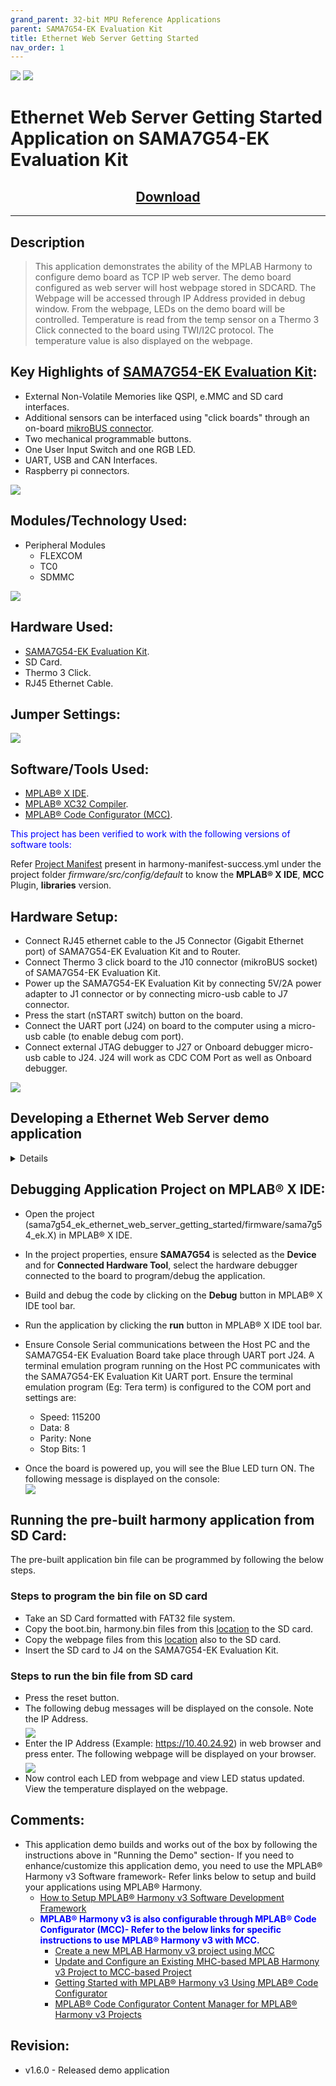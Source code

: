 ```yaml
---
grand_parent: 32-bit MPU Reference Applications
parent: SAMA7G54-EK Evaluation Kit
title: Ethernet Web Server Getting Started
nav_order: 1
---
```


<img src = "images/microchip_logo.png">

<img src = "images/microchip_mplab_harmony_logo_small.png">

# Ethernet Web Server Getting Started Application on SAMA7G54-EK Evaluation Kit
<h2 align="center"> <a href="https://github.com/Microchip-MPLAB-Harmony/reference_apps/releases/latest/download/sama7g54_ek_ethernet_web_server_getting_started.zip" > Download </a> </h2>

-----
## Description

>   This application demonstrates the ability of the MPLAB Harmony to configure demo board as TCP IP web server. The demo board configured as web server will host webpage stored in SDCARD. The Webpage will be accessed through IP Address provided in debug window. From the webpage, LEDs on the demo board will be controlled. Temperature is read from the temp sensor on a Thermo 3 Click connected to the board using TWI/I2C protocol. The temperature value is also displayed on the webpage.

## Key Highlights of [SAMA7G54-EK Evaluation Kit](https://www.microchip.com/en-us/development-tool/EV21H18A):

* External Non-Volatile Memories like QSPI, e.MMC and SD card interfaces.
* Additional sensors can be interfaced using "click boards" through an on-board [mikroBUS connector](https://www.mikroe.com/click).
* Two mechanical programmable buttons.
* One User Input Switch and one RGB LED.
* UART, USB and CAN Interfaces.
* Raspberry pi connectors.

<img src = "images/sama7g54_ek.png">

## Modules/Technology Used:

- Peripheral Modules
    - FLEXCOM
    - TC0
    - SDMMC <br>
<img src = "images/project_graph.png" align="middle">

## Hardware Used:  

- [SAMA7G54-EK Evaluation Kit](https://www.microchip.com/en-us/development-tool/EV21H18A).
- SD Card.
- Thermo 3 Click.
- RJ45 Ethernet Cable.

## Jumper Settings:
<img src = "images/jumper_settings.png">

## Software/Tools Used:
- [MPLAB® X IDE](https://microchipdeveloper.com/mplabx:installation).
- [MPLAB® XC32 Compiler](https://microchipdeveloper.com/install:xc32).
- [MPLAB® Code Configurator (MCC)](https://microchipdeveloper.com/install:mcc).

<span style="color:blue"> This project has been verified to work with the following versions of software tools:</span>

Refer [Project Manifest](./firmware/src/config/default/harmony-manifest-success.yml) present in harmony-manifest-success.yml under the project folder *firmware/src/config/default* to know the **MPLAB® X IDE**, **MCC** Plugin, **libraries**  version.

## Hardware Setup: <span id="Setup1"><span>
- Connect RJ45 ethernet cable to the J5 Connector (Gigabit Ethernet port) of SAMA7G54-EK Evaluation Kit and to Router.
- Connect Thermo 3 click board to the J10 connector (mikroBUS socket) of SAMA7G54-EK Evaluation Kit.
- Power up the SAMA7G54-EK Evaluation Kit by connecting 5V/2A power adapter to J1 connector or by connecting micro-usb cable to J7 connector.
- Press the start (nSTART switch) button on the board.
- Connect the UART port (J24) on board to the computer using a micro-usb cable (to enable debug com port).
- Connect external JTAG debugger to J27 or Onboard debugger micro-usb cable to J24. J24 will work as CDC COM Port as well as Onboard debugger.<br>
 
<img src = "images/board.jpg">

## Developing a Ethernet Web Server demo application

<details>
  <summary> Details
</summary> 

1. Open **MPLAB® X IDE** from the main menu.
2. Create a New Project by clicking the New Project icon <img src = "images/step1_1.png"> or by selecting **File** -> **New Project**.
3. In the New Project window, under **Projects:** select **32-Bit MCC Harmony Project** and click **Next**.
<img src = "images/step1.png"> <br>
<img src = "images/step2_1.png"> <br>
 
4. In the Framework Path, enter the path of the folder where you would like to download the Harmony 3 framework packages and Click **Next**.  <br>
<img src = "images/step2.png">  <br>

5. In the **Project Settings** dialog window, fill in or select the information needed for below:<br>
  a. **Location:** Enter a valid path to store the application project.  <br>
  b. **Folder:** Enter Project Folder name. <br>
  c. **Name:** Enter Project Name.  <br>
  d. **Path:** Selecting the above fields auto populates the Path.  <br>
  e. Click **Next** <br>
<img src = "images/step3.png">  <br>

6. In the **Configuration Settings** dialog window, fill in or select the information for below:  
  a. **Name:** Fill configuration name as **default**.<br>
  b. **Device Family:** From drop down list select **SAM**.<br>
  c. **Target Device:** From drop down list select **SAMA7G54**.<br>
  d. Click **Finish**.<br>
<img src = "images/step4.png">  <br>

7. This creates an empty project and set this project as **main project**. If there are other projects open in the project explorer window, set this project as main project by right clicking on the project, choose **Set as Main Project**.  <br>
<img src = "images/step5.png">  <br>

8. Once the project is created, **MCC** will be automatically launched. (To launch **MCC** manually, from main menu, click on **Tools** -> **Embedded** -> **MPLAB® Code Configurator** or click **MCC** button <img src = "images/mcc.png"> in the **MPLAB® X IDE** tool bar.) It will launch Content manger Wizard. Then click **Select MPLAB Harmony**.  <br>
<img src = "images/step6.png">  <br>

9. In addition to the required packages(**csp**,**dev_packs**), download the optional packages **bsp**, **core**, **net**, **wolfssl**  and then click **Finish**. Content download will take some time. Please wait till all the contents are downloaded.  <br>
<img src = "images/step7.png">  <br>
<img src = "images/step7_1.png">  <br>
<img src = "images/step7_3.png">  <br>
<img src = "images/step7_4.png">  <br>

10. Once the download is complete, click **Save** in **Save MCC Configuration file** window.<br>
<img src = "images/step7_2.png">  <br>  

11. Now a project graph will be displayed. From **Device Resources** window, click add button <img src = "images/add.png"> to add Board Support Packages for **SAMA7G5 Evaluation kit BSP** to **Project Graph**.  <br>
<img src = "images/step8.png">  <br>

12. In **Project Graph**, Select **TCP/IP Configuration** from **plugins** drop-down list.
<img src = "images/step9.png">  <br>

13. Now **TCP/IP Configuration** window will be displayed. Click **Application** in TCP/IP Layers on the left side pane. 
<img src = "images/step13.png">  <br>

14. To add **DHCP CLIENT** to **Active Components** window, drag and drop it from **Available Components**. Click **Yes** for adding Harmony Core.<br>
<img src = "images/step14.png">  <br>

15. Click **No** for FreeRTOS component. This example is a Bare metal project.
<img src = "images/step15.png">  <br>

16. **DHCP CLIENT** is moved to **Active Components** window.
<img src = "images/step16.png">  <br>

17. Similarly add **DNS CLIENT**, **HTTPNET SERVER** and **SNTP** to **Active Components** window.<br>
<img src = "images/step17_1.png">  <br>

18. Click **Presentation** in TCP/IP Layers on the left side pane. <br>
<img src = "images/step18_1.png">  <br>
   a. Add **Presentation Layer** to **Active Components** window by dragging and dropping it from **Available Components** window. <br>
<img src = "images/step18_2.png">  <br>

19. Click **Transport** in TCP/IP Layers on the left side pane. <br>
<img src = "images/step18.png">  <br>

20. Add **TCP** to **Active Components** window by dragging and dropping it from **Available Components** window. This will add **Crypto Library** also to the project.<br>
   a. Click **Yes** to add **Crypto Library**. The **wolfCrypt Library** will be added to the project.<br>
<img src = "images/step19_1.png">  <br>
   b. Click **Yes** to add **wolfCrypt Library**.<br>
<img src = "images/step19_2.png">  <br>
   c. Click **Yes** to connect **Crypto Library** and **wolfCrypt Library** in project graph.
<img src = "images/step19_3.png">  <br>
   d. **TCP** added to project. <br>
<img src = "images/step19.png">  <br>

21. Add **UDP** to **Active Components** window by dragging and dropping from **Available Components** window.<br>
<img src = "images/step20.png">  <br>

22. Click **Network** in TCP/IP Layers on the left side pane.
<img src = "images/step21.png">  <br>

23. Add **IPv4**, **ARP** and **ICMPv4** to **Active Components** window by dragging and dropping them from **Available Components** window.<br>
<img src = "images/step22.png">  <br>

24. Click **Data Link** in TCP/IP Layers on the left side pane.<br>
<img src = "images/step23.png">  <br>

25. Click <img src = "images/step24_1.png"> next to **Network Interface** in **Active Components** window to add an Interface. This will add **NETCONFIG-0** to **Network Interface** section in **Active Components** window.<br>
<img src = "images/step24.png">  <br>

26. Add **GMAC0** to **MAC** section in **Active Components** window by dragging and dropping from **MAC Components** window. <br>
<img src = "images/step25.png">  <br>

27. Add **KSZ9131** and **MIIM Driver** to **PHY** section in **Active Components** window by drag and drop from **PHY Components** window. <br>
<img src = "images/step26.png">  <br>

28. Connect **NETCONFIG-0** with **GMAC0** and **GMAC0** with **KSZ9131** in **Active Components** window by clicking and dragging the <img src = "images/step27_1.png"> or <img src = "images/step27_2.png"> button. <br>  
<img src = "images/step27.png">  <br>

29. Click **Basic Config** in TCP/IP Layers on the left side pane.<br>
<img src = "images/step28.png">  <br>

30. Add **TCPIP CMD** to **Active Components** window by dragging and dropping from **Available Components** window.<br>
<img src = "images/step29.png">  <br>

31. Click **Overview** on the left side pane to see the complete configuration.
<img src = "images/step30.png">  <br>

32. Click **Config Summary** on the left side pane to see the summary of configuration. The missing mandatory and optional components will be listed here.
<img src = "images/step31.png">  <br>

33. Add Harmony components listed in **Unsatisfied Dependencies**. <br>
   a. Close **TCP/IP Configuration** window. <br>
   b. In **Project Graph**, Select **Root** in **View:** tab and add all **Unsatisfied Dependencies**. 

34. We need **SDCARD** to store webpages. To access **SDCARD**, we need to enable **SDMMC** module in project. <br>
   a. From **Device Resources** window, expand **Peripherals** and expand **SDMMC** to view **SDMMC** list.
   
35. Click add button <img src = "images/add.png"> to add **SDMMC1** to **Project Graph**.  <br>
<img src = "images/step37.png"> <br>

36. **SDMMC1** added to **Project Graph** window.
<img src = "images/step38.png"> <br>

37. From **Device Resources** window, expand **System Services** to view the list. 
38. Click add button <img src = "images/add.png"> to add **COMMAND**, **DEBUG**, **TIME** and **FILE SYSTEM** to **Project Graph**.  <br>
<img src = "images/step39.png"> <br>

39. **COMMAND**, **DEBUG**, **TIME** and **FILE SYSTEM** are added to **Project Graph** window.
<img src = "images/step41.png"> <br>

40. Add **SYS_CONSOLE** dependency.<br>
   a. Right Click on **SYS_CONSOLE** button <img src = "images/diamond.png"> on **TCP/IP STACK** box.<br>
   b. Select Satisfiers → **CONSOLE**.
   <img src = "images/step42.png"> <br>

41. Add COMMAND and DEBUG System Service to CONSOLE.<br>
   a. Right Click on **SYS_CONSOLE** button <img src = "images/diamond.png"> on **DEBUG** box.<br>
   b. Select Satisfiers → **CONSOLE**.<br>
   <img src = "images/step43_1.png"> <br>
   c. Right Click on **SYS_CONSOLE** button <img src = "images/diamond.png"> on **COMMAND** box.<br>
   d. Select Satisfiers → **CONSOLE**.<br>
   <img src = "images/step43_2.png"> <br>

42. Add **SDHC** consumers.<br>
   a. Right Click on **SDHC** button <img src = "images/diamond.png"> on **SDMMC1** box.<br>
   b. Select consumers → **SDMMC**.<br>
   <img src = "images/step44.png"> <br>
   
43. Add **SDMMC** consumers.<br>
   a. Right Click on **DRV_MEDIA** button <img src = "images/square.png"> on **SDMMC** box.<br>
   b. Select consumers → **FILE SYSTEM**.<br>
   <img src = "images/step45.png"> <br>
   
44. Add **TIME** satisfiers.<br>
   a. Right Click on **TMR** button <img src = "images/diamond.png"> on **TIME** box.<br>
   b. Select Satisfiers → **TC0**.<br>
   <img src = "images/step46.png"> <br>

45. From **Device Resources** window, expand **Peripherals** and expand **FLEXCOM** to view **FLEXCOM** list. <br>
   a. Click add button <img src = "images/add.png"> to add **FLEXCOM3** and **FLEXCOM9** to **Project Graph**.  <br>
   <img src = "images/step33.png"> <br>

46. **FLEXCOM3** and **FLEXCOM9** added to **Project Graph** window.
<img src = "images/step35.png"> <br>
   
47. In SAMA7G54-EK Evaluation Kit, Debug UART is connected to FLEXCOM3 peripheral module.<br>
   a. To add **UART** consumers, Right Click on **UART** button <img src = "images/diamond.png"> on **FLEXCOM3** box.<br>
   b. Select consumers → **CONSOLE**.<br>
   <img src = "images/step47.png"> <br>   
   
48. In SAMA7G54-EK Evaluation Kit, Thermo 3 click board is connected to MikroBUS 1 Slot. I2C communication Protocol is required to access Thermo 3 click board. The I2C/TWI lines of MikroBUS 1 Slot are connected to FLEXCOM9 peripheral module. <br>
   a. To add **I2C** consumers, Right Click on **I2C** button <img src = "images/diamond.png"> on **FLEXCOM9** box.<br>
   b. Select consumers → **I2C**.<br>
   <img src = "images/step48.png"> <br>      

49. Add **wolfCrypt Library** consumers.<br>
   a. Right Click on **LIB_WOLFCRYPT** button <img src = "images/square.png"> on **wolfCrypt Library** box.<br>
   b. Select consumers → **wolfSSL Library**.<br>
   <img src = "images/step49_1.png"> <br>   
   c. Right Click on **TLS Provider** button <img src = "images/diamond.png"> on **TCP/IP STACK** box.<br>
   d. Select Satisfiers → **wolfSSL Library**.<br>
   <img src = "images/step49_2.png"> <br>    
   
50. Update the System **Heap size** and all other **Stack Size**.<br>
   a. Select the **System** in the **Project Graph** window.<br>
   b. In **Configuration Options** window, update the System **Heap size** and all other **Stack Size** as shown in the image below.  <br>
<img src = "images/step49.png"> <br>     

51. Start **Clock Configuration** from **Plugins** drop-down menu.
<img src = "images/step50.png"> <br>  	

52. Verify the **clock configuration**. The application demo can work with default clock configuration.<br>
   a. Verify the **Processor Clock (CPU_CLK)** is 800,000,000 Hz. <br>
   b. Verify the **Master Clock (MCK0)** is 200,000,000 Hz.<br>
<img src = "images/step51.png"> <br>
<br>c. Verify the **Peripheral Clocks** are enabled for FLEXCOM3, FLEXCOM9, GMAC0, SDMMC1 and TC0. Select the **System** in the **Project Graph** window. In **Configuration Options**, expand **Clock** then expand **Peripheral Clocks**.<br>
<img src = "images/step51_1.png"> <br>    
   d. **GMAC0** requires 125,000,000 Hz clock frequency. We need to use **ETHPLL** as clock source. To Enable **ETHPLL**, select the **System** in the **Project Graph** window. In **Configuration Options**, expand **Clock** then expand **ETHPLL**. Now click on the check box of **Enable PLL** and update the value as shown below.<br>
<img src = "images/step51_2.png"> <br>    
   e. Enable **GMAC0** clock. Select the **System** in the **Project Graph** window. In **Configuration Options**, expand **Clock** then expand **Generic Clocks**. <br>
   f. Expand **GMAC0** and click on **Enable** check box. Update **GCLKCSS** as **ETHPLL**.<br>
<img src = "images/step51_3.png"> <br>  
   g. Enable **SDMMC1** clock. Select the **System** in the **Project Graph** window. In **Configuration Options**, expand **Clock** then expand **Generic Clocks**. <br>   
   h. Expand **SDMMC1** and Click on **Enable** check box. Update **GCLKCSS** as **MAINCK**.<br>
<img src = "images/step51_4.png"> <br>  
	
53. Start **interrupt Configuration** from Plugins drop-down menu.
<img src = "images/step52.png"> <br>
<br>a. Verify whether **FLEXCOM3**, **FLEXCOM9**, **GMAC0**, **SDMMC1** and **TC0_CH0** interrupt is enabled.
<img src = "images/step52_1.png"> <br>
<img src = "images/step52_2.png"> <br>
54. Start **Pin Configuration** from Plugins drop-down menu.
<img src = "images/step53.png"> <br>
<br>a. Refer to the SAMA7G54-EK User's Guide for the **UART** pins.
   <img src = "images/step53_2.png"> <br> 
<br>b. Configure the pins for **UART** as shown below. 
   <img src = "images/step53_1.png"> <br> 
<br>c. Refer to the SAMA7G54-EK User's Guide for **TWI** pins.
   <img src = "images/step53_3.png"> <br>
<br>d. Configure the pins for **TWI** as shown below.   
   <img src = "images/step53_4.png"> <br>
<br>e. Configure the pins for **SDMMC1** as shown below. 
   <img src = "images/step53_5.png"> <br>
<br>f. Refer to **Gigabit Ethernet Interface Schematic** in SAMA7G54-EK User's Guide for the **GMAC0** pins
   <img src = "images/step53_6.png"> <br>
<br>g. Configure the pins for **GMAC0** as shown below.
   <img src = "images/step53_7.png"> <br>

55. Update **HTTPNET SERVER** Listening port and default **HTTP NET** file.<br> 
   a. In **Project Graph** window, Select **APPLICATION LAYER** from the list in **view:** tab.<br> 
   b. Click on **HTTPNET SERVER** box in **Project Graph**.<br>
   c. In **Configuration Options**, in **HTTPNER SERVER** expand **Advanced Settings**. Update **Default HTTP NET file** as **index.html** and update **HTTP NET Listening Port** as 443.<br> 
   <img src = "images/step54_1.png"> <br>
   
56. Enable Encryption setting.<br>
   a. In **Project Graph** window, Select **PRESENTATION LAYER** from the list in **view:** tab.<br> 
   b. Click on **Presentation Layer** box in **Project Graph**.<br>
   c. In **Configuration Options** window, Enable **Support Encryption?** by clicking on the check box.
<img src = "images/step55_2.png"> <br>
   d. In **Configuration Options** window, expand **Support Encryption?** Update **Encryption Provider** as **WolfSSL** from list and enable **Support Server Encryption?** by clicking on the check box.<br>
<img src = "images/step55_3.png"> <br>

57. Update **TCP/IP stack Dynamic RAM Size** to **92160**. <br> 
   a. In **Project Graph** window, select **BASIC CONFIGURATION** from the list in **view:** tab.<br> 
   b. Click on **TCPIP CORE** box in **Project Graph**.<br>
   c. In **Configuration Options**, expand **Heap Configuration** and update **TCP/IP stack Dynamic RAM Size** to **92160**. 
    <img src = "images/step55_5.png"> <br>
	
58. Update **KSZ9131** PHY Address to **7**. <br> 
   a. In **Project Graph** window, select **DATA LINK LAYER** from the list in **view:** tab.<br> 
   b. Click on **KSZ9131** box in **Project Graph**.<br>
   c. In **Configuration Options** window, in **KSZ9131** Update **PHY Address** to **7**. 
    <img src = "images/ksz9131.png"> <br>
	
59. Now Save all. Then click generate code. This will generate code for all the Device Resource that have been added in the project graph.  <br>
<img src = "images/step55.png">  <br>

60. Up to this point in the project creation process, you used MPLAB Code Configurator (MCC) to configure and generate code to initialize the device (SAMA7G54). <br>
  Refer [initialization.c](./firmware/src/config/default/initialization.c) to find that all the device resource added in the project graph got initialized.  All that is left is for the user to write the application code in the app.c file.
  Documentation for each of the peripheral libraries or driver libraries can be accessed as follows:<br>
  a. Peripheral libraries APIs can be accessed as a HTML file (.html) from the Harmony 3 Framework path. (/<framework_path/>/csp/docs/index.html)<br>
  b. BSP libraries APIs can be found in bsp.h <br>
  c. TCP/IP Stack APIs can be accessed as a HTML file (.html) from the Harmony 3 Framework path. (/<framework_path/>/net/docs/index.html)<br>

61. APIs used for this application are as follows:
  * LED_GREEN_On
  * LED_GREEN_Off
  * LED_Red_On
  * LED_Red_Off
  * LED_Blue_On
  * LED_Blue_Off
  * FLEXCOM9_TWI_CallbackRegister
  * FLEXCOM9_TWI_Write
  * FLEXCOM9_TWI_IsBusy
  * FLEXCOM9_TWI_Read
  * SYS_FS_Mount
  * TCPIP_STACK_Status
  * SYS_CONSOLE_PRINT
  * SYS_CONSOLE_MESSAGE
  * TCPIP_STACK_NumberOfNetworksGet
  * TCPIP_STACK_NetAddress
  * TCPIP_STACK_NetNameGet
  * TCPIP_STACK_NetIsReady
  * TCPIP_STACK_IndexToNet
  
62. Sample code can be found here [app](./firmware/src/app.c), [http net app](./firmware/src/custom_http_net_app.c), [http net print](./firmware/src/http_net_print.c), [main](./firmware/src/main.c) and Its header file can be found here [app](./firmware/src/app.h), [http net print](./firmware/src/http_net_print.h).

63. Now right click on the project and click **Properties**. For **Connected Hardware Tool** -> select connected hardware debugger used, for **Compiler Toolchain** -> select **XC32** and click **Apply**.  <br>
<img src = "images/step59.png">  <br>

64. From J-32/J-Link, In **Option categories** choose **Communication** and for **JTAG Method**, select **4-wire JTAG**.  <br>
<img src = "images/step60.png">  <br>

65. Select **bootstrap** from **Categories** and select the **Use Bootstrap** checkbox. For **bootstrap file** -> select the **at91bootstrap.elf** file from [here](./firmware/sama7g54_ek.X)- Click on **Apply** and **OK**.  <br>
<img src = "images/step61.png">  <br>

66. By default, **MPLAB X** only produces **ELF** and **Hex** format output files.
    To generate application output in binary format, a post build step needs to be added to the project properties.
	To do this, right click on project and select **properties**, select **building**, click the check box **Execute this line after build**, then enter the below command. <br>

	***${MP_CC_DIR}/xc32-objcopy -O binary ${DISTDIR}/${PROJECTNAME}.${IMAGE_TYPE}.elf ${DISTDIR}/harmony.bin*** <br>

    Click on **Apply** and **OK**.
<img src = "images/step62.png" align="middle"> <br>

67. Clean and build the project. You should see a message on the output console that the project was successfully built. This completes the development of the ethernet web server getting started application.  <br>

68. The harmony.bin binaries will be available at ./firmware/sama7g54_ek.X/dist/default/production.
</details> 

## Debugging Application Project on MPLAB® X IDE:
- Open the project (sama7g54_ek_ethernet_web_server_getting_started/firmware/sama7g54_ek.X) in MPLAB® X IDE.  
- In the project properties, ensure **SAMA7G54** is selected as the **Device** and for **Connected Hardware Tool**, select the hardware debugger connected to the board to program/debug the application.    
- Build and debug the code by clicking on the **Debug** button in MPLAB® X IDE tool bar.   
- Run the application by clicking the **run** button in MPLAB® X IDE tool bar.
- Ensure Console Serial communications between the Host PC and the SAMA7G54-EK Evaluation Board take place through UART port J24. 
A terminal emulation program running on the Host PC communicates with the SAMA7G54-EK Evaluation Kit UART port.
Ensure the terminal emulation program (Eg: Tera term) is configured to the COM port and settings are:
  * Speed: 115200
  * Data: 8
  * Parity: None
  * Stop Bits: 1 

- Once the board is powered up, you will see the Blue LED turn ON.
  The following message is displayed on the console:<br>
 <img src = "images/DebugInfo.png" align="middle"> <br> 

## Running the pre-built harmony application from SD Card:
The pre-built application bin file can be programmed by following the below steps.

### Steps to program the bin file on SD card
- Take an SD Card formatted with FAT32 file system.  
- Copy the boot.bin, harmony.bin files from this [location](./hex) to the SD card.
- Copy the webpage files from this [location](./hex/web_page) also to the SD card.
- Insert the SD card to J4 on the SAMA7G54-EK Evaluation Kit.  

### Steps to run the bin file from SD card 
- Press the reset button.
- The following debug messages will be displayed on the console. Note the IP Address.<br>
<img src = "images/DebugPrint.png" align="middle"> <br> 
- Enter the IP Address (Example: https://10.40.24.92) in web browser and press enter. The following webpage will be displayed on your browser.
<img src = "images/WebPage.png" align="middle"> <br> 
- Now control each LED from webpage and view LED status updated. View the temperature displayed on the webpage.

## Comments:
- This application demo builds and works out of the box by following the instructions above in "Running the Demo" section- If you need to enhance/customize this application demo, you need to use the MPLAB® Harmony v3 Software framework- Refer links below to setup and build your applications using MPLAB® Harmony.
    - [How to Setup MPLAB® Harmony v3 Software Development Framework](https://ww1.microchip.com/downloads/en/DeviceDoc/How_to_Setup_MPLAB_%20Harmony_v3_Software_Development_Framework_DS90003232C.pdf)
    - <span style="color:blue"> **MPLAB® Harmony v3 is also configurable through MPLAB® Code Configurator (MCC)- Refer to the below links for specific instructions to use MPLAB® Harmony v3 with MCC.**</span>	
	   - [Create a new MPLAB Harmony v3 project using MCC](https://microchipdeveloper.com/harmony3:getting-started-training-module-using-mcc)
	   - [Update and Configure an Existing MHC-based MPLAB Harmony v3 Project to MCC-based Project](https://microchipdeveloper.com/harmony3:update-and-configure-existing-mhc-proj-to-mcc-proj)
       - [Getting Started with MPLAB® Harmony v3 Using MPLAB® Code Configurator](https://www.youtube.com/watch?v=KdhltTWaDp0)
	   - [MPLAB® Code Configurator Content Manager for MPLAB® Harmony v3 Projects](https://www.youtube.com/watch?v=PRewTzrI3iE)
    
## Revision:
- v1.6.0 - Released demo application
